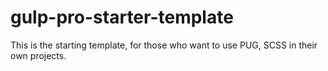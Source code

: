 # gulp-pro-starter-template
This is the starting template, for those who want to use PUG, SCSS in their own projects.